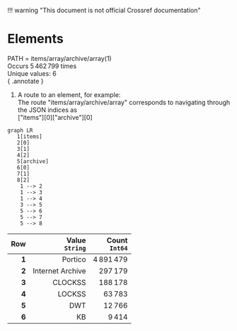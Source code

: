 !!! warning "This document is not official Crossref documentation"
# Elements
PATH = items/array/archive/array(1)  
Occurs 5 462 799 times  
Unique values: 6  
{ .annotate }

1. A route to an element, for example:  
   The route "items/array/archive/array" corresponds to navigating through the JSON indices as  
   ["items"][0]["archive"][0]  

```mermaid
graph LR
   1[items]
   2[0]
   3[1]
   4[2]
   5[archive]
   6[0]
   7[1]
   8[2]
    1 --> 2
    1 --> 3
    1 --> 4
    3 --> 5
    5 --> 6
    5 --> 7
    5 --> 8
```

| **Row** | **Value**<br>`String` | **Count**<br>`Int64` |
|--------:|----------------------:|---------------------:|
| **1**   | Portico               | 4 891 479            |
| **2**   | Internet Archive      | 297 179              |
| **3**   | CLOCKSS               | 188 178              |
| **4**   | LOCKSS                | 63 783               |
| **5**   | DWT                   | 12 766               |
| **6**   | KB                    | 9 414                |

